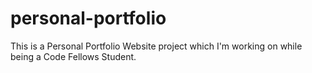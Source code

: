 # personal-portfolio


This is a Personal Portfolio Website project which I'm working on while being a Code Fellows Student.
